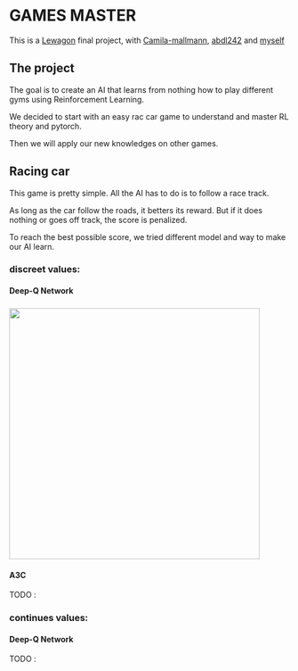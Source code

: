 # GAMES MASTER

This is a [Lewagon](https://www.lewagon.com) final project, with [Camila-mallmann](https://github.com/Camila-mallmann), [abdl242](https://github.com/abdl242) and [myself](https://github.com/Hip-po)

## The project

The goal is to create an AI that learns from nothing how to play different gyms using Reinforcement Learning.

We decided to start with an easy rac car game to understand and master RL theory and pytorch.

Then we will apply our new knowledges on other games.

## Racing car

This game is pretty simple. All the AI has to do is to follow a race track.

As long as the car follow the roads, it betters its reward. But if it does nothing or goes off track, the score is penalized.

To reach the best possible score, we tried different model and way to make our AI learn.


### discreet values:


#### Deep-Q Network

### <img src="GIF\car_racing_dqn_discret_v1.gif" width="450px">

#### A3C

TODO :

### continues values:


#### Deep-Q Network

TODO :

